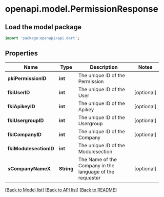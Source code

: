 # openapi.model.PermissionResponse

## Load the model package
```dart
import 'package:openapi/api.dart';
```

## Properties
Name | Type | Description | Notes
------------ | ------------- | ------------- | -------------
**pkiPermissionID** | **int** | The unique ID of the Permission | 
**fkiUserID** | **int** | The unique ID of the User | [optional] 
**fkiApikeyID** | **int** | The unique ID of the Apikey | [optional] 
**fkiUsergroupID** | **int** | The unique ID of the Usergroup | [optional] 
**fkiCompanyID** | **int** | The unique ID of the Company | [optional] 
**fkiModulesectionID** | **int** | The unique ID of the Modulesection | 
**sCompanyNameX** | **String** | The Name of the Company in the language of the requester | [optional] 

[[Back to Model list]](../README.md#documentation-for-models) [[Back to API list]](../README.md#documentation-for-api-endpoints) [[Back to README]](../README.md)


